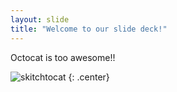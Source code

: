 ```yaml
---
layout: slide
title: "Welcome to our slide deck!"
---
```


Octocat is too awesome!!

![skitchtocat](https://octodex.github.com/images/skitchtocat.png)
{: .center}
